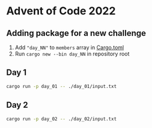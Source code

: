 # Advent of Code 2022

## Adding package for a new challenge

1. Add `"day_NN"` to `members` array in [Cargo.toml](./Cargo.toml)
2. Run `cargo new --bin day_NN` in repository root

## Day 1

```sh
cargo run -p day_01 -- ./day_01/input.txt
```

## Day 2

```sh
cargo run -p day_02 -- ./day_02/input.txt
```

